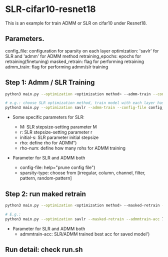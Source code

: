 # SLR-cifar10-resnet18

This is an example for train ADMM or SLR on cifar10 under Resnet18.

## Parameters.

config_file: configuration for sparsity on each layer
optimization: 'savlr' for SLR and 'admm' for ADMM method
retraining_epochs: epochs for retraining(finetuning)
masked_retrain: flag for performing retraining
admm_train: flag for performing admm/slr training


## Step 1: Admm / SLR Training
```bash
python3 main.py --optimization <optimization method> --admm-train --config-file <config file>

# e.g.: choose SLR optimization method, train model with each layer has compression rate being 0.9
python3 main.py --optimization savlr --admm-train --config-file config_resnet18_0.9
```

- Some specific parameters for SLR:
    - M: SLR stepsize-setting parameter M
    - r: SLR stepsize-setting parameter r
    - initial-s: SLR parameter initial stepsize
    - rho: define rho for ADMM")
    - rho-num: define how many rohs for ADMM training

- Parameter for SLR and ADMM both
    - config-file: help="prune config file")
    - sparsity-type: choose from [irregular, column, channel, filter, pattern, random-pattern]


## Step 2: run maked retrain
```bash
python3 main.py --optimization <optimization method> --masked-retrain --admmtrain-acc <previous admm/slr trained best acc> --config-file <config file>

# E.g.: 
python3 main.py --optimization savlr --masked-retrain --admmtrain-acc 76.08 --config-file config_resnet18_0.9 
```

- Parameter for SLR and ADMM both
    - admmtrain-acc: SLR/ADMM trained best acc for saved model')


## Run detail: check run.sh